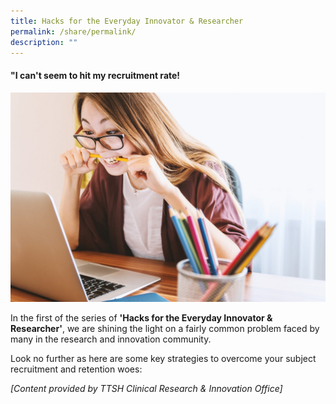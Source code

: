 ```yaml
---
title: Hacks for the Everyday Innovator & Researcher
permalink: /share/permalink/
description: ""
---
```

#### **"I can't seem to hit my recruitment rate!**

![](/images/i%20cant%20seem%20to%20hit%20my%20recruitment%20rate.jpg)

In the first of the series of **'Hacks for the Everyday Innovator &amp; Researcher'**, we are shining the light on a fairly common problem faced by many in the research and innovation community.  
  
Look no further as here are some key strategies to overcome your subject recruitment and retention woes:
<a target="_blank" href="https://for.sg/child-chi-sg-child-collection-ttsh-crio-1"></a>

<em>[Content provided by TTSH Clinical Research &amp; Innovation Office]</em>